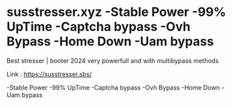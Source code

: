 # susstresser.xyz -Stable Power -99% UpTime -Captcha bypass -Ovh Bypass -Home Down -Uam bypass

Best stresser | booter 2024 very powerfull and with multibypass methods

Link : https://susstresser.sbs/

-Stable Power
-99% UpTime
-Captcha bypass
-Ovh Bypass
-Home Down
-Uam bypass
